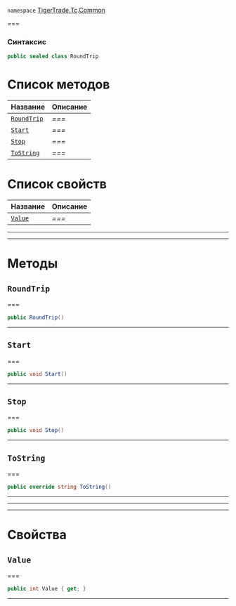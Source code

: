 
`namespace` [TigerTrade.Tc](../../TigerTrade.Tc.md).[Common](../../TigerTrade.Tc/Common.md)


===

### Синтаксис
```csharp
public sealed class RoundTrip
```


# Список методов
| Название | Описание |
| --- | --- |
| [`RoundTrip`](#method-roundtrip) | *===* |
| [`Start`](#method-start) | *===* |
| [`Stop`](#method-stop) | *===* |
| [`ToString`](#method-tostring) | *===* |

# Список свойств
| Название | Описание |
| --- | --- |
| [`Value`](#property-value) | *===* |





***  
***  
# Методы

## `RoundTrip`<a href="method-roundtrip" id="method-roundtrip"></a>
===
```csharp
public RoundTrip()
```

***  

## `Start`<a href="method-start" id="method-start"></a>
===
```csharp
public void Start()
```

***  

## `Stop`<a href="method-stop" id="method-stop"></a>
===
```csharp
public void Stop()
```

***  

## `ToString`<a href="method-tostring" id="method-tostring"></a>
===
```csharp
public override string ToString()
```

***  
***  
 ***  
# Свойства

## `Value`<a href="property-value" id="property-value"></a>
===
```csharp
public int Value { get; }
```  
***

